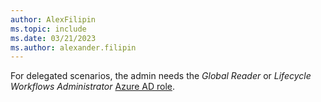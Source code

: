 ```yaml
---
author: AlexFilipin
ms.topic: include
ms.date: 03/21/2023
ms.author: alexander.filipin
---
```


For delegated scenarios, the admin needs the *Global Reader* or *Lifecycle Workflows Administrator* [Azure AD role](/azure/active-directory/roles/permissions-reference?toc=%2Fgraph%2Ftoc.json).
